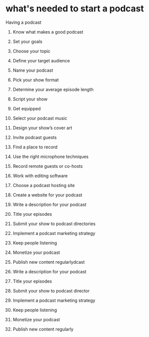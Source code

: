 # what's needed  to start a podcast

Having a podcast 
1. Know what makes a good podcast

2. Set your goals

3. Choose your topic

4. Define your target audience

5. Name your podcast 

6. Pick your show format

7. Determine your average episode length

8. Script your show

9. Get equipped 

10. Select your podcast music 

11. Design your show’s cover art

12. Invite podcast guests

13. Find a place to record

14. Use the right microphone techniques

15. Record remote guests or co-hosts

16. Work with editing software 

17. Choose a podcast hosting site

18. Create a website for your podcast

19. Write a description for your podcast

20. Title your episodes

21. Submit your show to podcast directories

22. Implement a podcast marketing strategy

23. Keep people listening

24. Monetize your podcast

25. Publish new content regularlydcast

19. Write a description for your podcast

20. Title your episodes

21. Submit your show to podcast director

22. Implement a podcast marketing strategy

23. Keep people listening

24. Monetize your podcast

25. Publish new content regularly
